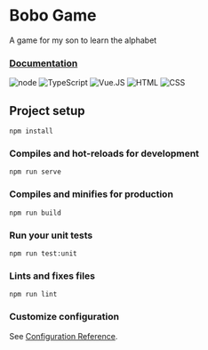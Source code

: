# Bobo Game
A game for my son to learn the alphabet

### [Documentation](./readme.d/documentation.md)

![node](https://img.shields.io/badge/-Node.JS-56ab36) 
![TypeScript](https://img.shields.io/badge/-TypeScript-2e91d3)
![Vue.JS](https://img.shields.io/badge/-Vue.JS-63c399)
![HTML](https://img.shields.io/badge/-HTML-e54c21)
![CSS](https://img.shields.io/badge/-CSS-264de4)




## Project setup
```
npm install
```

### Compiles and hot-reloads for development
```
npm run serve
```

### Compiles and minifies for production
```
npm run build
```

### Run your unit tests
```
npm run test:unit
```

### Lints and fixes files
```
npm run lint
```

### Customize configuration
See [Configuration Reference](https://cli.vuejs.org/config/).
